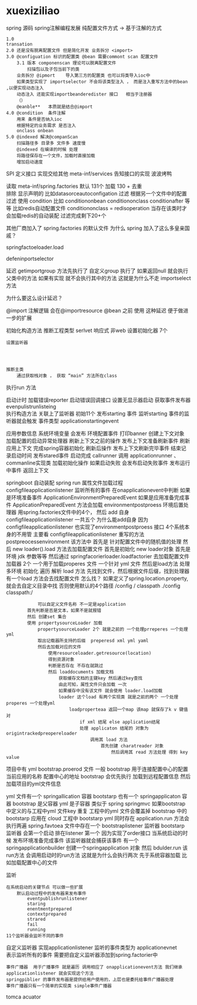 # xuexiziliao
spring 源码
spring注解编程发展    纯配置文件方式 -> 基于注解的方式
	
	1.0
	transation
	2.0 还是没有脱离配置文件 但是简化开发 业务拆分 <import>
	3.0 @configuation 标识的配置类 @bean 需要commont scan 配置文件
		3.1 版本 componenscan 理论可以脱离配置文件
			扫描包以及子包当前下的类
		业务拆分 @ipmort	导入第三方的配置类 也可以将类导入ioc中
		如果类型实现了 importselector 不会将该类型注入 ， 而是注入重写方法中的bean ,以便实现动态注入
		动态注入 还能实现importbeanderedister 接口   相当于注册器 
		（）
		@eanble**   本质就是结合@import
	4.0 @condition  条件注解
		用来 条件是否纳入ioc
		根据特定的业务需求 是否注入
		onclass onbean 
	5.0 @indexed 解决@companScan 
		扫描路径多 目录多 文件多 速度慢
		@indexed 在编译的时候 处理 
		将路径保存在一个文件，加载时直接加载
		增加启动速度
	
	
SPI      定义接口   实现交给其他   meta-inf/services 告知接口的实现
波波烤鸭



读取 meta-inf/spring.factories
默认 131个
加载 130 + 
去重  
排除 显示声明的 比如datasorceautoconfigation
过滤 根据另一个文件中的配置 过滤 使用 condition  比如 
	conditiononbean conditiononclass conditionafter 等等
	比如redis自动配置文件 
	conditiononclass  = redisoperation 
	当存在该类时才会加载redis的自动装配
过滤完成剩下20+个



其他厂商加入了 spring.factories 的默认文件
为什么 spring 加入了这么多皇亲国戚？

springfactoeloader.load   



defeninportselector

延迟
getimportgroup 方法先执行了
自定义group 执行了 
  如果返回null  就会执行父类中的方法
如果有实现 就不会执行其中的方法
这就是为什么不走 importselect方法

为什么要这么设计延迟？

@import 注解逻辑 会在@importresource @bean 之前
使用  这种延迟 便于做进一步的扩展

初始化构造方法
	推断工程类型  serlvet 响应式 非web
	设置初始化器 7个
			
		
		
	设置监听器
		
		
		

	推断主类
		通过获取栈对象 ， 获取 “main” 方法所在class

执行run 方法

 启动计时
加载错误reporter 启动错误回调接口
设置无显示器启动
获取事件发布器
	evenpulistrunlisteing  
	执行构造方法
	关联上了监听器   初始11个
发布starting 事件  监听starting 事件的监听器就会触发
	事件类型  applicationstartingevent
		
应用参数信息
系统环境变量
	会发布 环境配置事件
打印banner
创建上下文对象 
加载配置的启动异常处理器
刷新上下文之前的操作
	发布上下文准备刷新事件
刷新应用上下文 完成spring容器初始化
刷新后操作
	发布上下文刷新完毕事件
结束记录启动时间
发布stared事件 启动完成
callrunner 调用 applicationrunner 、commanline实现类 加载初始化操作
如果启动失败 会发布启动失败事件
发布运行中事件
返回上下文






	                                                      

springboot 自动装配
spring run
属性文件加载过程
	configfileapplicationlistener
		监听所有的事件
	在onapplicationevent中判断
	如果是环境准备事件        ApplicationEnvironmentPreparedEvent
	如果是应用准备完成事件	ApplicationPreparedEvent
	方法会加载 environmentpostproess 环境后置处理器
		用spring.factories文件中的4个， 然后 add 自身configfileapplicationlistener 一共五个
		为什么能add自身 因为 configfileapplicationlistener 也实现了environmentpostproess 接口
		4个系统本身的不用管 主要看 configfileapplicationlistener 重写的方法 postpreocessenvironment
		该方法中 首先是 针对配置文件中的随机值的处理
			    然后 new loader().load 方法去加载配置文件
		首先是初始化 new loader对象 
			首先是环境   jdk 参数等等
			然后通过 springfacorierloader.loadfactorier 去加载配置文件加载器 2个 一个用于加载properes 文件 一个针对 yml 文件
		然后是load方法
			处理多环境 初始化 遍历 解析 load 方法
			先找到文件，然后根据文件后缀，找到处理器 
			有一个load 方法会去找配置文件
				怎么找？
				如果定义了spring.location.property,就会去自定义目录中找
				否则使用默认的4个路径
					/config  / classpath ./config classpath:/
				
				可以自定义文件名称 不一定是application 
			首先判断是否是文本，如果不是就报错
			然后 创建set 集合 
			使用 propertysourceLoader 加载
				propertysourceLoader 2个 就是之前的 一个处理prreperes 一个处理yml
				取出记载器所支持的后缀  preperesd xml yml yaml 
				然后去加载对应的文件
					使用resourceloader.getresource(location)
					得到资源对象
					判断是否存在 不存在就跳过
					然后 loaddocuments 加载文档
						获取缓存文档的主键key 然后通过key查找
						由此可知，属性文件只会加载 一次
						如果缓存中没有该文件 就会使用 loader.load加载
						loader 这个load 有两个实现类 就是之前的两个 一个处理properes 一个处理yml 
							loadproperteaa 返回一个map 该map 就保存了k v 键值对
								if xml 结尾 else application结尾
								处理 applicaton 结尾的 对象为 origintrackedpreopereloader 
									调用其 load 方法
										首先创建 charatreader 对象
											然后调用其 read 方法处理 得到 key value
						
						
项目中有 yml bootstrap.proerod 文件 
一般 bootstrap 用于连接配置中心的配置
	当前应用的名称 配置中心的地址
bootstrap 会优先执行
	加载到远程配置信息
	然后加载项目的yml文件信息
	
yml  文件有一个 springallication 容器
bootstarp 也有一个 springapplicaton 容器
	bootstrap 是父容器
	yml   是子容器
	类似于 spring springmvc
如果bootstrap 中定义的与工程中yml 文件key 重复
工程中的yml 文件会覆盖掉 bootstrap 中的
bootstarp 应用在 cloud 工程中
bootstarp  yml   同时存在 application.run 方法会执行两遍
spring.favtoea 文件中存在一个 bootstraplistener 监听器
bootstarp 监听器 会第一个启动 排在listener 第一个 因为实现了order接口
当系统启动的时候 发布环境准备完成事件
该监听器就会捕获该事件
有一个springapplicationbuilder 创建一个springapplication  对象
然后 bdulder.run 
该run方法 会调用启动时的run方法 这就是为什么会执行两次
先于系统容器加载
	比如加载配置中心的文件
	









监听
		
	在系统启动的关键节点 可以做一些扩展
		默认启动过程中的发布器来发布事件
			eventpublishrunlistener
			staring 
			enentmentprepared
			contextprepared
			strared
			fail
			running
	11个监听器会监听不同的事件


自定义监听器 实现applicationlistener
	监听的事件类型为 applicationevnet	
				表示监听所有的事件
	需要把自定义监听器添加到spring.factorier中
	

	事件广播器  用于广播事件 就是遍历 调用相应了 onapplicationevent方法 我们继承applicationlistener 就会实现这个方法
	springpiblier 的事件发布器是提供给用户使用的，上层也是委托给事件广播器处理
	事件广播器只有一个简单的实现类 simple事件广播器



tomca
acuator
